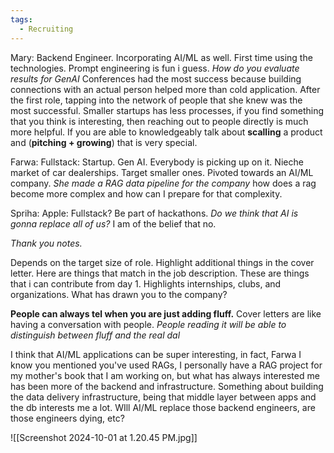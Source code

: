 ```yaml
---
tags:
  - Recruiting
---
```

Mary: Backend Engineer. Incorporating AI/ML as well. First time using the technologies. Prompt 
engineering is fun i guess. *How do you evaluate results for GenAI* 
Conferences had the most success because building connections with an actual person helped more than cold application. After the first role, tapping into the network of people that she knew was the most successful.
Smaller startups has less processes, if you find something that you think is interesting, then reaching out to people directly is much more helpful.
If you are able to knowledgeably talk about **scalling** a product and (**pitching + growing**) that is very special.


Farwa: Fullstack: Startup. Gen AI. Everybody is picking up on it. Nieche market of car dealerships. Target smaller ones. Pivoted towards an AI/ML company. 
*She made a RAG data pipeline for the company* how does a rag become more complex and how can I prepare for that complexity.

Spriha: Apple: Fullstack?
Be part of hackathons.
*Do we think that AI is gonna replace all of us?* I am of the belief that no.

*Thank you notes.*

Depends on the target size of role. Highlight additional things in the cover letter.
Here are things that match in the job description.
These are things that i can contribute from day 1. 
Highlights internships, clubs, and organizations.
What has drawn you to the company?

**People can always tel when you are just adding fluff.** 
Cover letters are like having a conversation with people. *People reading it will be able to distinguish between fluff and the real dal*

I think that AI/ML applications can be super interesting, in fact, Farwa I know you mentioned you've used RAGs, I personally have a RAG project for my mother's book that I am working on, but what has always interested me has been more of the backend and infrastructure. Something about building the data delivery infrastructure, being that middle layer between apps and the db interests me a lot. WIll AI/ML replace those backend engineers, are those engineers dying, etc?

![[Screenshot 2024-10-01 at 1.20.45 PM.jpg]]